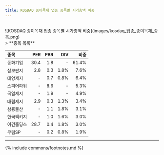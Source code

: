 ```yaml
---
title: KOSDAQ 종이목재 업종 종목별 시가총액 비중
---
```

<br>
![KOSDAQ 종이목재 업종 종목별 시가총액 비중](images/kosdaq_업종_종이목재_종목.png)

<br>
> **종목 목록<a id="list"></a>**

| **종목** | **PER** | **PBR** | **DIV** | **비중** |
| :------- | ------: | ------: | ------: | -------: |
| 동화기업 | 30.4 | 1.8 | - | 61.4% |
| 삼보판지 | 2.8 | 0.3 | 1.8% | 7.6% |
| 대양제지 | - | 0.7 | 0.8% | 6.4% |
| 스피어파워 | - | 8.6 | - | 5.3% |
| 국일제지 | - | 1.9 | - | 4.9% |
| 대림제지 | 2.9 | 0.3 | 1.3% | 3.4% |
| 삼륭물산 | - | 1.1 | 1.8% | 3.1% |
| 한국팩키지 | - | 1.0 | 1.6% | 3.0% |
| 이건홀딩스 | 28.7 | 0.4 | 1.8% | 3.0% |
| 무림SP | - | 0.2 | 0.8% | 1.9% |

---
{% include commons/footnotes.md %}